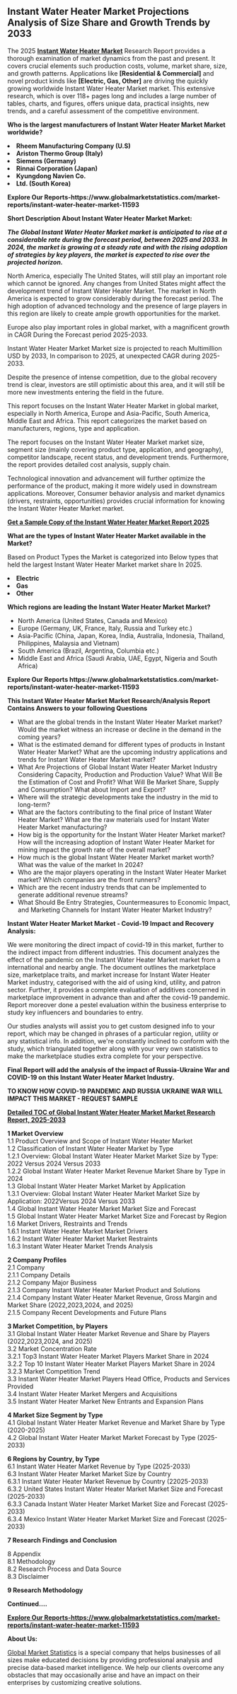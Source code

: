 <h2>Instant Water Heater Market Projections Analysis of Size Share and Growth Trends by 2033</h2><p>The 2025 <strong><a href="https://www.globalmarketstatistics.com/market-reports/instant-water-heater-market-11593">Instant Water Heater Market</a></strong> Research Report provides a thorough examination of market dynamics from the past and present. It covers crucial elements such production costs, volume, market share, size, and growth patterns. Applications like <strong>[Residential & Commercial]</strong> and novel product kinds like <strong>[Electric, Gas, Other]</strong> are driving the quickly growing worldwide Instant Water Heater Market market. This extensive research, which is over 118+ pages long and includes a large number of tables, charts, and figures, offers unique data, practical insights, new trends, and a careful assessment of the competitive environment.</p> <p><strong>Who is the largest manufacturers of Instant Water Heater Market Market worldwide?</strong></p> <p><strong><li>Rheem Manufacturing Company (U.S)<li>Ariston Thermo Group (Italy)<li>Siemens (Germany)<li>Rinnai Corporation (Japan)<li>Kyungdong Navien Co.<li>Ltd. (South Korea)</strong></p> <p><strong>Explore Our Reports-https://www.globalmarketstatistics.com/market-reports/instant-water-heater-market-11593</strong></p> <p><strong>Short Description About Instant Water Heater Market Market:</strong></p> <p><strong><em>The Global Instant Water Heater Market market is anticipated to rise at a considerable rate during the forecast period, between 2025 and 2033. In 2024, the market is growing at a steady rate and with the rising adoption of strategies by key players, the market is expected to rise over the projected horizon.</em></strong></p> <p>North America, especially The United States, will still play an important role which cannot be ignored. Any changes from United States might affect the development trend of Instant Water Heater Market. The market in North America is expected to grow considerably during the forecast period. The high adoption of advanced technology and the presence of large players in this region are likely to create ample growth opportunities for the market.</p> <p>Europe also play important roles in global market, with a magnificent growth in CAGR During the Forecast period 2025-2033.</p> <p>Instant Water Heater Market Market size is projected to reach Multimillion USD by 2033, In comparison to 2025, at unexpected CAGR during 2025-2033.</p> <p>Despite the presence of intense competition, due to the global recovery trend is clear, investors are still optimistic about this area, and it will still be more new investments entering the field in the future.</p> <p>This report focuses on the Instant Water Heater Market in global market, especially in North America, Europe and Asia-Pacific, South America, Middle East and Africa. This report categorizes the market based on manufacturers, regions, type and application.</p> <p>The report focuses on the Instant Water Heater Market market size, segment size (mainly covering product type, application, and geography), competitor landscape, recent status, and development trends. Furthermore, the report provides detailed cost analysis, supply chain.</p> <p>Technological innovation and advancement will further optimize the performance of the product, making it more widely used in downstream applications. Moreover, Consumer behavior analysis and market dynamics (drivers, restraints, opportunities) provides crucial information for knowing the Instant Water Heater Market market.</p> <p><strong><a href="https://www.globalmarketstatistics.com/market-reports/instant-water-heater-market-11593">Get a Sample Copy of the Instant Water Heater Market Report 2025</a></strong></p> <p><strong>What are the types of Instant Water Heater Market available in the Market?</strong></p> <p>Based on Product Types the Market is categorized into Below types that held the largest Instant Water Heater Market market share In 2025.</p> <p><strong><li>Electric<li>Gas<li>Other</strong></p> <p><strong>Which regions are leading the Instant Water Heater Market Market?</strong></p> <ul> <li>North America (United States, Canada and Mexico)</li> <li>Europe (Germany, UK, France, Italy, Russia and Turkey etc.)</li> <li>Asia-Pacific (China, Japan, Korea, India, Australia, Indonesia, Thailand, Philippines, Malaysia and Vietnam)</li> <li>South America (Brazil, Argentina, Columbia etc.)</li> <li>Middle East and Africa (Saudi Arabia, UAE, Egypt, Nigeria and South Africa)</li> </ul> <p><strong>Explore Our Reports https://www.globalmarketstatistics.com/market-reports/instant-water-heater-market-11593</strong></p> <p><strong>This Instant Water Heater Market Market Research/Analysis Report Contains Answers to your following Questions</strong></p> <ul> <li>What are the global trends in the Instant Water Heater Market market? Would the market witness an increase or decline in the demand in the coming years?</li> <li>What is the estimated demand for different types of products in Instant Water Heater Market? What are the upcoming industry applications and trends for Instant Water Heater Market market?</li> <li>What Are Projections of Global Instant Water Heater Market Industry Considering Capacity, Production and Production Value? What Will Be the Estimation of Cost and Profit? What Will Be Market Share, Supply and Consumption? What about Import and Export?</li> <li>Where will the strategic developments take the industry in the mid to long-term?</li> <li>What are the factors contributing to the final price of Instant Water Heater Market? What are the raw materials used for Instant Water Heater Market manufacturing?</li> <li>How big is the opportunity for the Instant Water Heater Market market? How will the increasing adoption of Instant Water Heater Market for mining impact the growth rate of the overall market?</li> <li>How much is the global Instant Water Heater Market market worth? What was the value of the market In 2024?</li> <li>Who are the major players operating in the Instant Water Heater Market market? Which companies are the front runners?</li> <li>Which are the recent industry trends that can be implemented to generate additional revenue streams?</li> <li>What Should Be Entry Strategies, Countermeasures to Economic Impact, and Marketing Channels for Instant Water Heater Market Industry?</li> </ul> <p><strong>Instant Water Heater Market Market - Covid-19 Impact and Recovery Analysis:</strong></p> <p>We were monitoring the direct impact of covid-19 in this market, further to the indirect impact from different industries. This document analyzes the effect of the pandemic on the Instant Water Heater Market market from a international and nearby angle. The document outlines the marketplace size, marketplace traits, and market increase for Instant Water Heater Market industry, categorised with the aid of using kind, utility, and patron sector. Further, it provides a complete evaluation of additives concerned in marketplace improvement in advance than and after the covid-19 pandemic. Report moreover done a pestel evaluation within the business enterprise to study key influencers and boundaries to entry.</p> <p>Our studies analysts will assist you to get custom designed info to your report, which may be changed in phrases of a particular region, utility or any statistical info. In addition, we're constantly inclined to conform with the study, which triangulated together along with your very own statistics to make the marketplace studies extra complete for your perspective.</p> <p><strong>Final Report will add the analysis of the impact of Russia-Ukraine War and COVID-19 on this Instant Water Heater Market Industry.</strong></p> <p><strong>TO KNOW HOW COVID-19 PANDEMIC AND RUSSIA UKRAINE WAR WILL IMPACT THIS MARKET - REQUEST SAMPLE</strong></p> <p><strong><a href="https://www.globalmarketstatistics.com/market-reports/instant-water-heater-market-11593">Detailed TOC of Global Instant Water Heater Market Market Research Report, 2025-2033</a></strong></p> <p><strong>1 Market Overview</strong><br /> 1.1 Product Overview and Scope of Instant Water Heater Market<br /> 1.2 Classification of Instant Water Heater Market by Type<br /> 1.2.1 Overview: Global Instant Water Heater Market Market Size by Type: 2022 Versus 2024 Versus 2033<br /> 1.2.2 Global Instant Water Heater Market Revenue Market Share by Type in 2024<br /> 1.3 Global Instant Water Heater Market Market by Application<br /> 1.3.1 Overview: Global Instant Water Heater Market Market Size by Application: 2022Versus 2024 Versus 2033<br /> 1.4 Global Instant Water Heater Market Market Size and Forecast<br /> 1.5 Global Instant Water Heater Market Market Size and Forecast by Region<br /> 1.6 Market Drivers, Restraints and Trends<br /> 1.6.1 Instant Water Heater Market Market Drivers<br /> 1.6.2 Instant Water Heater Market Market Restraints<br /> 1.6.3 Instant Water Heater Market Trends Analysis</p> <p><strong>2 Company Profiles</strong><br /> 2.1 Company<br /> 2.1.1 Company Details<br /> 2.1.2 Company Major Business<br /> 2.1.3 Company Instant Water Heater Market Product and Solutions<br /> 2.1.4 Company Instant Water Heater Market Revenue, Gross Margin and Market Share (2022,2023,2024, and 2025)<br /> 2.1.5 Company Recent Developments and Future Plans</p> <p><strong>3 Market Competition, by Players</strong><br /> 3.1 Global Instant Water Heater Market Revenue and Share by Players (2022,2023,2024, and 2025)<br /> 3.2 Market Concentration Rate<br /> 3.2.1 Top3 Instant Water Heater Market Players Market Share in 2024<br /> 3.2.2 Top 10 Instant Water Heater Market Players Market Share in 2024<br /> 3.2.3 Market Competition Trend<br /> 3.3 Instant Water Heater Market Players Head Office, Products and Services Provided<br /> 3.4 Instant Water Heater Market Mergers and Acquisitions<br /> 3.5 Instant Water Heater Market New Entrants and Expansion Plans</p> <p><strong>4 Market Size Segment by Type</strong><br /> 4.1 Global Instant Water Heater Market Revenue and Market Share by Type (2020-2025)<br /> 4.2 Global Instant Water Heater Market Market Forecast by Type (2025-2033)</p> <p><strong>6 Regions by Country, by Type</strong><br /> 6.1 Instant Water Heater Market Revenue by Type (2025-2033)<br /> 6.3 Instant Water Heater Market Market Size by Country<br /> 6.3.1 Instant Water Heater Market Revenue by Country (22025-2033)<br /> 6.3.2 United States Instant Water Heater Market Market Size and Forecast (2025-2033)<br /> 6.3.3 Canada Instant Water Heater Market Market Size and Forecast (2025-2033)<br /> 6.3.4 Mexico Instant Water Heater Market Market Size and Forecast (2025-2033)</p> <p><strong>7 Research Findings and Conclusion</strong></p> <p>8 Appendix<br /> 8.1 Methodology<br /> 8.2 Research Process and Data Source<br /> 8.3 Disclaimer</p> <p><strong>9 Research Methodology</strong></p> <p><strong>Continued&hellip;.</strong></p> <p><strong><a href="https://www.globalmarketstatistics.com/market-reports/instant-water-heater-market-11593">Explore Our Reports-https://www.globalmarketstatistics.com/market-reports/instant-water-heater-market-11593</a></strong></p> <p><strong>About Us:</strong></p> <p><a href="https://www.globalmarketstatistics.com/">Global Market Statistics</a> is a special company that helps businesses of all sizes make educated decisions by providing professional analysis and precise data-based market intelligence. We help our clients overcome any obstacles that may occasionally arise and have an impact on their enterprises by customizing creative solutions.</p>

